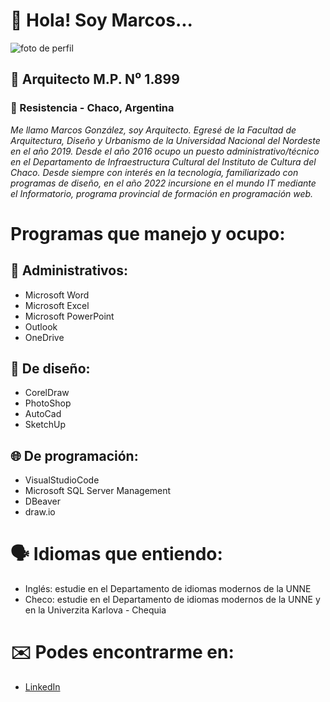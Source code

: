 # :wave: Hola! Soy Marcos... 
![foto de perfil](https://sdk.bitmoji.com/me/sticker/rbu9VNF_A_vtn2r8OtQRnyATyVeig0bGqzyNqTVZDdd~lAscjAS0gA/20084663.png?p=dD1wO3Y9aGk7bD1lcw.v1&size=thumbnail) 
## :construction_worker:	Arquitecto M.P. N⁰ 1.899
### :round_pushpin:	Resistencia - Chaco, Argentina 

*Me llamo Marcos González, soy Arquitecto. Egresé de la Facultad de Arquitectura, Diseño y Urbanismo de la Universidad Nacional del Nordeste en el año 2019. Desde el año 2016 ocupo un puesto administrativo/técnico en el Departamento de Infraestructura Cultural del Instituto de Cultura del Chaco. Desde siempre con interés en la tecnología, familiarizado con programas de diseño, en el año 2022 incursione en el mundo IT mediante el Informatorio, programa provincial de formación en programación web.*

# Programas que manejo y ocupo: 
## :briefcase:	Administrativos:
+ Microsoft Word
+ Microsoft Excel
+ Microsoft PowerPoint
+ Outlook
+ OneDrive

## :art:	De diseño:
+ CorelDraw
+ PhotoShop
+ AutoCad
+ SketchUp

## :globe_with_meridians:	De programación: 
+ VisualStudioCode
+ Microsoft SQL Server Management
+ DBeaver
+ draw.io

# :speaking_head:	Idiomas que entiendo:
+ Inglés: estudie en el Departamento de idiomas modernos de la UNNE 
+ Checo: estudie en el Departamento de idiomas modernos de la UNNE y en la Univerzita Karlova - Chequia

# :envelope:	 Podes encontrarme en: 
+ [LinkedIn](https://www.linkedin.com/in/marcos-gonz%C3%A1lez-0482044b/)
